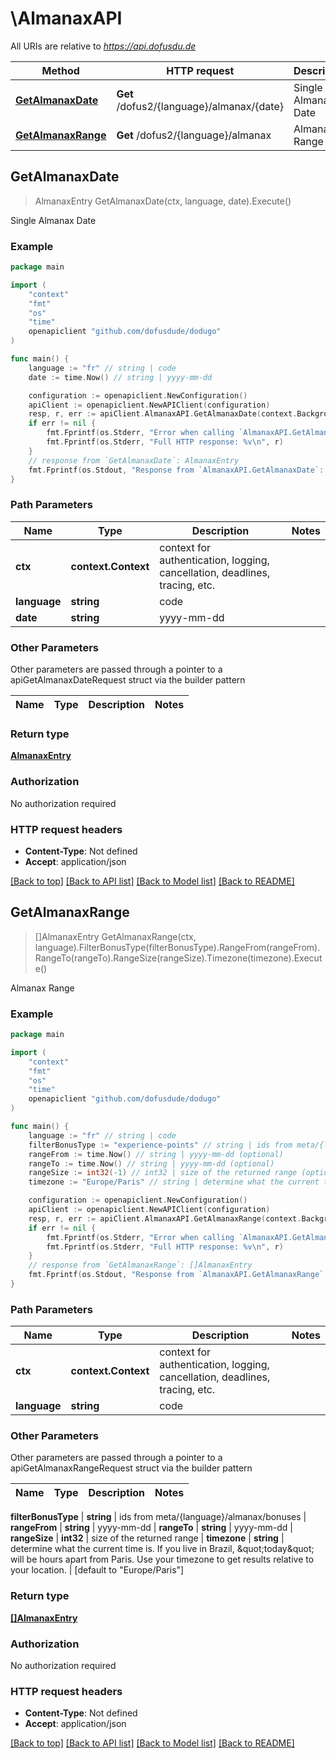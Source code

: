 # \AlmanaxAPI

All URIs are relative to *https://api.dofusdu.de*

Method | HTTP request | Description
------------- | ------------- | -------------
[**GetAlmanaxDate**](AlmanaxAPI.md#GetAlmanaxDate) | **Get** /dofus2/{language}/almanax/{date} | Single Almanax Date
[**GetAlmanaxRange**](AlmanaxAPI.md#GetAlmanaxRange) | **Get** /dofus2/{language}/almanax | Almanax Range



## GetAlmanaxDate

> AlmanaxEntry GetAlmanaxDate(ctx, language, date).Execute()

Single Almanax Date



### Example

```go
package main

import (
    "context"
    "fmt"
    "os"
    "time"
    openapiclient "github.com/dofusdude/dodugo"
)

func main() {
    language := "fr" // string | code
    date := time.Now() // string | yyyy-mm-dd

    configuration := openapiclient.NewConfiguration()
    apiClient := openapiclient.NewAPIClient(configuration)
    resp, r, err := apiClient.AlmanaxAPI.GetAlmanaxDate(context.Background(), language, date).Execute()
    if err != nil {
        fmt.Fprintf(os.Stderr, "Error when calling `AlmanaxAPI.GetAlmanaxDate``: %v\n", err)
        fmt.Fprintf(os.Stderr, "Full HTTP response: %v\n", r)
    }
    // response from `GetAlmanaxDate`: AlmanaxEntry
    fmt.Fprintf(os.Stdout, "Response from `AlmanaxAPI.GetAlmanaxDate`: %v\n", resp)
}
```

### Path Parameters


Name | Type | Description  | Notes
------------- | ------------- | ------------- | -------------
**ctx** | **context.Context** | context for authentication, logging, cancellation, deadlines, tracing, etc.
**language** | **string** | code | 
**date** | **string** | yyyy-mm-dd | 

### Other Parameters

Other parameters are passed through a pointer to a apiGetAlmanaxDateRequest struct via the builder pattern


Name | Type | Description  | Notes
------------- | ------------- | ------------- | -------------



### Return type

[**AlmanaxEntry**](AlmanaxEntry.md)

### Authorization

No authorization required

### HTTP request headers

- **Content-Type**: Not defined
- **Accept**: application/json

[[Back to top]](#) [[Back to API list]](../README.md#documentation-for-api-endpoints)
[[Back to Model list]](../README.md#documentation-for-models)
[[Back to README]](../README.md)


## GetAlmanaxRange

> []AlmanaxEntry GetAlmanaxRange(ctx, language).FilterBonusType(filterBonusType).RangeFrom(rangeFrom).RangeTo(rangeTo).RangeSize(rangeSize).Timezone(timezone).Execute()

Almanax Range



### Example

```go
package main

import (
    "context"
    "fmt"
    "os"
    "time"
    openapiclient "github.com/dofusdude/dodugo"
)

func main() {
    language := "fr" // string | code
    filterBonusType := "experience-points" // string | ids from meta/{language}/almanax/bonuses (optional)
    rangeFrom := time.Now() // string | yyyy-mm-dd (optional)
    rangeTo := time.Now() // string | yyyy-mm-dd (optional)
    rangeSize := int32(-1) // int32 | size of the returned range (optional)
    timezone := "Europe/Paris" // string | determine what the current time is. If you live in Brazil, \"today\" will be hours apart from Paris. Use your timezone to get results relative to your location. (optional) (default to "Europe/Paris")

    configuration := openapiclient.NewConfiguration()
    apiClient := openapiclient.NewAPIClient(configuration)
    resp, r, err := apiClient.AlmanaxAPI.GetAlmanaxRange(context.Background(), language).FilterBonusType(filterBonusType).RangeFrom(rangeFrom).RangeTo(rangeTo).RangeSize(rangeSize).Timezone(timezone).Execute()
    if err != nil {
        fmt.Fprintf(os.Stderr, "Error when calling `AlmanaxAPI.GetAlmanaxRange``: %v\n", err)
        fmt.Fprintf(os.Stderr, "Full HTTP response: %v\n", r)
    }
    // response from `GetAlmanaxRange`: []AlmanaxEntry
    fmt.Fprintf(os.Stdout, "Response from `AlmanaxAPI.GetAlmanaxRange`: %v\n", resp)
}
```

### Path Parameters


Name | Type | Description  | Notes
------------- | ------------- | ------------- | -------------
**ctx** | **context.Context** | context for authentication, logging, cancellation, deadlines, tracing, etc.
**language** | **string** | code | 

### Other Parameters

Other parameters are passed through a pointer to a apiGetAlmanaxRangeRequest struct via the builder pattern


Name | Type | Description  | Notes
------------- | ------------- | ------------- | -------------

 **filterBonusType** | **string** | ids from meta/{language}/almanax/bonuses | 
 **rangeFrom** | **string** | yyyy-mm-dd | 
 **rangeTo** | **string** | yyyy-mm-dd | 
 **rangeSize** | **int32** | size of the returned range | 
 **timezone** | **string** | determine what the current time is. If you live in Brazil, \&quot;today\&quot; will be hours apart from Paris. Use your timezone to get results relative to your location. | [default to &quot;Europe/Paris&quot;]

### Return type

[**[]AlmanaxEntry**](AlmanaxEntry.md)

### Authorization

No authorization required

### HTTP request headers

- **Content-Type**: Not defined
- **Accept**: application/json

[[Back to top]](#) [[Back to API list]](../README.md#documentation-for-api-endpoints)
[[Back to Model list]](../README.md#documentation-for-models)
[[Back to README]](../README.md)

